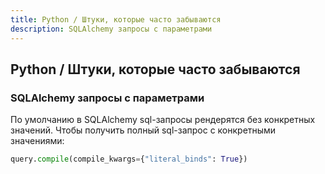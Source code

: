 ```yaml
---
title: Python / Штуки, которые часто забываются 
description: SQLAlchemy запросы с параметрами
---
```


## Python / Штуки, которые часто забываются

### SQLAlchemy запросы с параметрами

По умолчанию в SQLAlchemy sql-запросы рендерятся без конкретных значений. Чтобы получить полный sql-запрос с конкретными
значениями:

```python
query.compile(compile_kwargs={"literal_binds": True})
```
